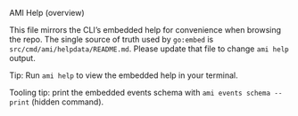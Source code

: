 AMI Help (overview)

This file mirrors the CLI’s embedded help for convenience when browsing the repo. The single source of truth used by `go:embed` is `src/cmd/ami/helpdata/README.md`. Please update that file to change `ami help` output.

Tip: Run `ami help` to view the embedded help in your terminal.

Tooling tip: print the embedded events schema with `ami events schema --print` (hidden command).
